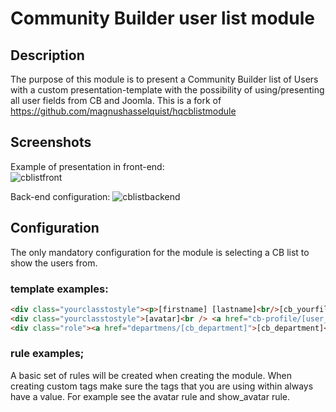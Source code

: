 
# Community Builder user list module

## Description
The purpose of this module is to present a Community Builder list of Users with a custom presentation-template with the possibility of using/presenting all user fields from CB and Joomla.
This is a fork of https://github.com/magnushasselquist/hqcblistmodule

## Screenshots

Example of presentation in front-end:  
![cblistfront](https://user-images.githubusercontent.com/23451105/120665837-6a21d600-c48c-11eb-9815-c243f2310b37.png)

Back-end configuration:
![cblistbackend](https://user-images.githubusercontent.com/23451105/120667634-f84a8c00-c48d-11eb-9cd5-a8e6279bb936.png)

## Configuration  
The only mandatory configuration for the module is selecting a CB list to show the users from.

### template examples:
``` html
<div class="yourclasstostyle"><p>[firstname] [lastname]<br/>[cb_yourfiled]</p></div>
<div class="yourclasstostyle">[avatar]<br /> <a href="cb-profile/[user_id]">[Name]</a>
<div class="role"><a href="departmens/[cb_department]">[cb_department]</a>,[cb_role]</div>
```
### rule examples;
A basic set of rules will be created when creating the module.
When creating custom tags make sure the tags that you are using within always have a value. For example see the avatar rule and show_avatar rule.
